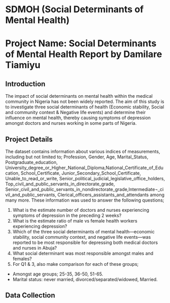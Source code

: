 # SDMOH (Social Determinants of Mental Health)
# Project Name: Social Determinants of Mental Health Report by Damilare Tiamiyu
## Introduction
The impact of social determinants on mental health within the medical community in Nigeria has not been widely reported. The aim of this study is to investigate three social determinants of health (Economic stability, Social and community context & Negative life events) and determine their influence on mental health, thereby causing symptoms of depression amongst doctors and nurses working in some parts of Nigeria. 
## Project Details
The dataset contains information about various indices of measurements, including but not limited to; Profession, Gender, Age, Marital_Status, Postgraduate_education, University_degree_or_Higher_National_Diploma,National_Certificate_of_Education, School_Certificate, Junior_Secondary_School_Certificate, Unable_to_read_or_write, Senior_political_judicial_legislative_office_holders, Top_civil_and_public_servants_in_directorate_grade, Senior_civil_and_public_servants_in_nondirectorate_grade,Intermediate¬_civil_and_public_servants, Clerical_officers_assistants_and_attendants among many more. 
These information was used to answer the following questions;
1. What is the estimate number of doctors and nurses experiencing symptoms of depression in the preceding 2 weeks?
2. What is the estimate ratio of male vs female health workers experiencing depression?
3. Which of the three social determinants of mental health—economic stability, social community context, and negative life events—was reported to be most responsible for depressing both medical doctors and nurses in Abuja?
4. What social determinant was most responsible amongst males and females?
5. For Q1 & 3, also make comparison for each of these groups;
* Amongst age groups; 25-35, 36-50, 51-65. 
*	Marital status: never married, divorced/separated/widowed, Married.
## Data Collection

